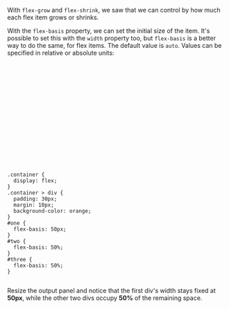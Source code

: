 With `flex-grow` and `flex-shrink`,
we saw that we can control
by how much each flex
item grows or shrinks.

With the `flex-basis` property,
we can set the initial size of
the item. It's possible to set
this with the `width` property too,
but `flex-basis` is a better way
to do the same, for flex items.
The default value is `auto`.
Values can be specified in
relative or absolute units:

<codeblock language="css" type="lesson">
<code>
<panel language="html">
<div class="container">
  <div id="one">
  </div>
  <div id="two">
  </div>
  <div id="three">
  </div>
</div>
</panel>
<panel language="css">
.container {
  display: flex;
}
.container > div {
  padding: 30px;
  margin: 10px;
  background-color: orange;
}
#one {
  flex-basis: 50px;
}
#two {
  flex-basis: 50%;
}
#three {
  flex-basis: 50%;
}
</panel>
</code>
</codeblock>

Resize the output panel
and
notice that the first div's
width stays fixed at **50px**,
while the other two divs
occupy **50%** of the
remaining space.

